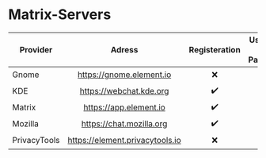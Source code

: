 # Matrix-Servers

Provider | Adress | Registeration | Usaname & Password | SSO | Oauth
-------- | :----: | :-----------: | :----------------: | :-: | :---:
Gnome | https://gnome.element.io | ❌ | ✔️ | ❌ | ❌
KDE | https://webchat.kde.org | ✔️ | ✔️ | ❌ | ❌
Matrix | https://app.element.io | ✔️ | ✔️ | ❌ | ✔️
Mozilla | https://chat.mozilla.org | ✔️ | ❌ | ✔️ | ✔️
PrivacyTools | https://element.privacytools.io | ❌ | ✔️ | ❌ | ❌
